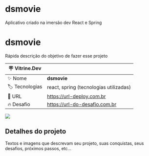 # dsmovie
Aplicativo criado na imersão dev React e Spring
# dsmovie

Rápida descrição do objetivo de fazer esse projeto

| :placard: Vitrine.Dev |     |
| -------------  | --- |
| :sparkles: Nome        | **dsmovie**
| :label: Tecnologias | react, spring (tecnologias utilizadas)
| :rocket: URL         | https://url-deploy.com.br
| :fire: Desafio     | https://url-do-desafio.com.br

<!-- Inserir imagem com a #vitrinedev ao final do link -->
![](https://via.placeholder.com/1200x500.png?text=imagem+lindona+do+meu+projeto#vitrinedev)

## Detalhes do projeto

Textos e imagens que descrevam seu projeto, suas conquistas, seus desafios, próximos passos, etc...
